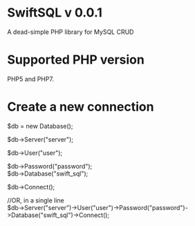 # SwiftSQL v 0.0.1
A dead-simple PHP library for MySQL CRUD 

# Supported PHP version
PHP5 and PHP7.

# Create a new connection
$db = new Database();

$db->Server("server");

$db->User("user");

$db->Password("password"); <br>
$db->Database("swift_sql");

$db->Connect();

//OR, in a single line\
$db->Server("server")->User("user")->Password("password")->Database("swift_sql")->Connect();

